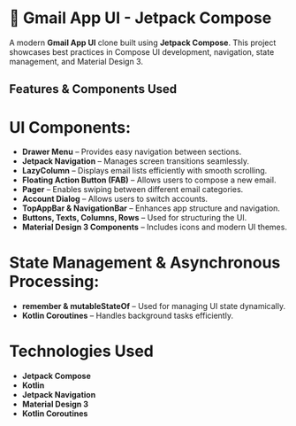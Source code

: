 # 📩 Gmail App UI - Jetpack Compose

A modern **Gmail App UI** clone built using **Jetpack Compose**. 
This project showcases best practices in Compose UI development, navigation, state management, and Material Design 3.

## Features & Components Used

# UI Components:
- **Drawer Menu** – Provides easy navigation between sections.
- **Jetpack Navigation** – Manages screen transitions seamlessly.
- **LazyColumn** – Displays email lists efficiently with smooth scrolling.
- **Floating Action Button (FAB)** – Allows users to compose a new email.
- **Pager** – Enables swiping between different email categories.
- **Account Dialog** – Allows users to switch accounts.
- **TopAppBar & NavigationBar** – Enhances app structure and navigation.
- **Buttons, Texts, Columns, Rows** – Used for structuring the UI.
- **Material Design 3 Components** – Includes icons and modern UI themes.

# State Management & Asynchronous Processing:
- **remember & mutableStateOf** – Used for managing UI state dynamically.
- **Kotlin Coroutines** – Handles background tasks efficiently.

# Technologies Used
- **Jetpack Compose**
- **Kotlin**
- **Jetpack Navigation**
- **Material Design 3**
- **Kotlin Coroutines**
